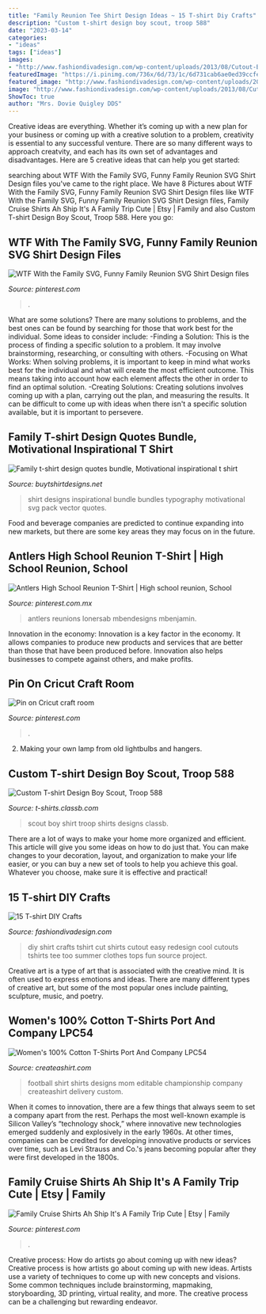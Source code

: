 ```yaml
---
title: "Family Reunion Tee Shirt Design Ideas ~ 15 T-shirt Diy Crafts"
description: "Custom t-shirt design boy scout, troop 588"
date: "2023-03-14"
categories:
- "ideas"
tags: ["ideas"]
images:
- "http://www.fashiondivadesign.com/wp-content/uploads/2013/08/Cutout-Back-Tshirt-DIY--637x960.jpg"
featuredImage: "https://i.pinimg.com/736x/6d/73/1c/6d731cab6ae0ed39ccfef512e09e3689.jpg"
featured_image: "http://www.fashiondivadesign.com/wp-content/uploads/2013/08/Cutout-Back-Tshirt-DIY--637x960.jpg"
image: "http://www.fashiondivadesign.com/wp-content/uploads/2013/08/Cutout-Back-Tshirt-DIY--637x960.jpg"
ShowToc: true
author: "Mrs. Dovie Quigley DDS"
---
```



Creative ideas are everything. Whether it’s coming up with a new plan for your business or coming up with a creative solution to a problem, creativity is essential to any successful venture. There are so many different ways to approach creatvity, and each has its own set of advantages and disadvantages. Here are 5 creative ideas that can help you get started: 

	

		
searching about WTF With the Family SVG, Funny Family Reunion SVG Shirt Design files you've came to the right place. We have 8 Pictures about WTF With the Family SVG, Funny Family Reunion SVG Shirt Design files like WTF With the Family SVG, Funny Family Reunion SVG Shirt Design files, Family Cruise Shirts Ah Ship It&#039;s A Family Trip Cute | Etsy | Family and also Custom T-shirt Design Boy Scout, Troop 588. Here you go:
		
    
## WTF With The Family SVG, Funny Family Reunion SVG Shirt Design Files

<img loading=lazy src="https://i.pinimg.com/736x/b7/be/b7/b7beb7bfcade0816955cf04af28fe3cd.jpg" onerror="this.onerror=null;this.src='https://tse4.mm.bing.net/th?id=OIP.p1nWTVYH_Lba0uXv_876IgHaHa&amp;pid=15.1';" alt="WTF With the Family SVG, Funny Family Reunion SVG Shirt Design files">

_Source: pinterest.com_

>. 

	

What are some solutions?
There are many solutions to problems, and the best ones can be found by searching for those that work best for the individual. Some ideas to consider include: 
-Finding a Solution: This is the process of finding a specific solution to a problem. It may involve brainstorming, researching, or consulting with others. 
-Focusing on What Works: When solving problems, it is important to keep in mind what works best for the individual and what will create the most efficient outcome. This means taking into account how each element affects the other in order to find an optimal solution. 
-Creating Solutions: Creating solutions involves coming up with a plan, carrying out the plan, and measuring the results. It can be difficult to come up with ideas when there isn't a specific solution available, but it is important to persevere.

    
## Family T-shirt Design Quotes Bundle, Motivational Inspirational T Shirt

<img loading=lazy src="https://www.buytshirtdesigns.net/wp-content/uploads/2020/10/4-14-800x533.jpg" onerror="this.onerror=null;this.src='https://tse4.mm.bing.net/th?id=OIP.tmFITIz-PI7kWhqXQNJEEwHaE7&amp;pid=15.1';" alt="Family t-shirt design quotes bundle, Motivational inspirational t shirt">

_Source: buytshirtdesigns.net_

>shirt designs inspirational bundle bundles typography motivational svg pack vector quotes. 

	

Food and beverage companies are predicted to continue expanding into new markets, but there are some key areas they may focus on in the future.

    
## Antlers High School Reunion T-Shirt | High School Reunion, School

<img loading=lazy src="https://i.pinimg.com/736x/47/64/3b/47643b361f1183cbe7dc4134bf0ec77b.jpg" onerror="this.onerror=null;this.src='https://tse3.mm.bing.net/th?id=OIP.SdzfqebAS5cw458ypV_hQQHaHM&amp;pid=15.1';" alt="Antlers High School Reunion T-Shirt | High school reunion, School">

_Source: pinterest.com.mx_

>antlers reunions lonersab mbendesigns mbenjamin. 

	

Innovation in the economy:
Innovation is a key factor in the economy. It allows companies to produce new products and services that are better than those that have been produced before. Innovation also helps businesses to compete against others, and make profits.

    
## Pin On Cricut Craft Room

<img loading=lazy src="https://i.pinimg.com/736x/6d/73/1c/6d731cab6ae0ed39ccfef512e09e3689.jpg" onerror="this.onerror=null;this.src='https://tse1.mm.bing.net/th?id=OIP.17GXnGty3SgNiEKzWbxTOgHaFk&amp;pid=15.1';" alt="Pin on Cricut craft room">

_Source: pinterest.com_

>. 

	

2. Making your own lamp from old lightbulbs and hangers.

    
## Custom T-shirt Design Boy Scout, Troop 588

<img loading=lazy src="http://t-shirts.classb.com/image/202597.495.shirt.Front.jpg?1270323960" onerror="this.onerror=null;this.src='https://tse4.mm.bing.net/th?id=OIP.SgU-8X6IZ2C7UlkDm4ugaAHaG3&amp;pid=15.1';" alt="Custom T-shirt Design Boy Scout, Troop 588">

_Source: t-shirts.classb.com_

>scout boy shirt troop shirts designs classb. 

	

There are a lot of ways to make your home more organized and efficient. This article will give you some ideas on how to do just that. You can make changes to your decoration, layout, and organization to make your life easier, or you can buy a new set of tools to help you achieve this goal. Whatever you choose, make sure it is effective and practical!

    
## 15 T-shirt DIY Crafts

<img loading=lazy src="http://www.fashiondivadesign.com/wp-content/uploads/2013/08/Cutout-Back-Tshirt-DIY--637x960.jpg" onerror="this.onerror=null;this.src='https://tse2.mm.bing.net/th?id=OIP.AeBV-hTThQiDV2nkYslVyQHaLK&amp;pid=15.1';" alt="15 T-shirt DIY Crafts">

_Source: fashiondivadesign.com_

>diy shirt crafts tshirt cut shirts cutout easy redesign cool cutouts tshirts tee too summer clothes tops fun source project. 

	

Creative art is a type of art that is associated with the creative mind. It is often used to express emotions and ideas. There are many different types of creative art, but some of the most popular ones include painting, sculpture, music, and poetry.

    
## Women&#039;s 100% Cotton T-Shirts Port And Company LPC54

<img loading=lazy src="https://www.createashirt.com/tshirtecommerce/templatesPreview/Football-Mom-T-Shirts11.png" onerror="this.onerror=null;this.src='https://tse2.mm.bing.net/th?id=OIP.kJCf6Dp8oLzD6xYl6lUZpAHaHa&amp;pid=15.1';" alt="Women&#039;s 100% Cotton T-Shirts Port And Company LPC54">

_Source: createashirt.com_

>football shirt shirts designs mom editable championship company createashirt delivery custom. 

	

When it comes to innovation, there are a few things that always seem to set a company apart from the rest. Perhaps the most well-known example is Silicon Valley’s “technology shock,” where innovative new technologies emerged suddenly and explosively in the early 1960s. At other times, companies can be credited for developing innovative products or services over time, such as Levi Strauss and Co.'s jeans becoming popular after they were first developed in the 1800s.

    
## Family Cruise Shirts Ah Ship It&#039;s A Family Trip Cute | Etsy | Family

<img loading=lazy src="https://i.pinimg.com/originals/9e/f9/65/9ef965846a39a543d7bc73e4f6d93069.jpg" onerror="this.onerror=null;this.src='https://tse3.mm.bing.net/th?id=OIP.m9AHCmkrdrUAxrG51J3eLQHaF4&amp;pid=15.1';" alt="Family Cruise Shirts Ah Ship It&#039;s A Family Trip Cute | Etsy | Family">

_Source: pinterest.com_

>. 

	

Creative process: How do artists go about coming up with new ideas?
Creative process is how artists go about coming up with new ideas. Artists use a variety of techniques to come up with new concepts and visions. Some common techniques include brainstorming, mapmaking, storyboarding, 3D printing, virtual reality, and more. The creative process can be a challenging but rewarding endeavor.

